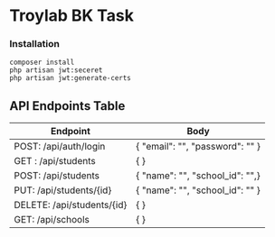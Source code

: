 # Troylab BK Task 

### Installation 
```
composer install 
php artisan jwt:seceret
php artisan jwt:generate-certs
```


## API Endpoints Table 
| Endpoint | Body |
| -------- | ---- |
| POST: /api/auth/login | { "email": "", "password": "" } |
| GET : /api/students | {  } |
| POST: /api/students | { "name": "", "school_id": "",} |
| PUT: /api/students/{id} | { "name": "", "school_id": "" } |
| DELETE: /api/students/{id} | {  } |
| GET: /api/schools | {  } |




